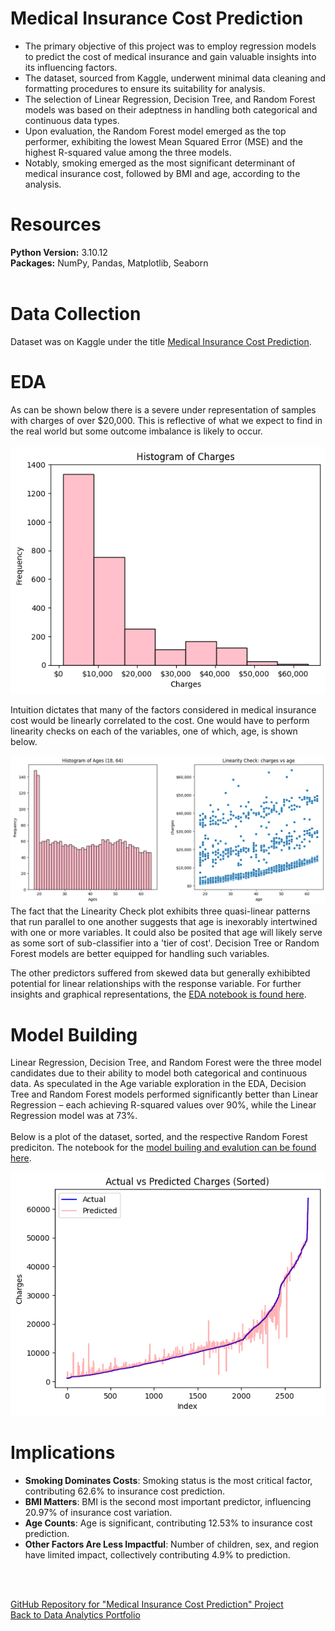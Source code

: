 # Medical Insurance Cost Prediction

- The primary objective of this project was to employ regression models to predict the cost of medical insurance and gain valuable insights into its influencing factors.
- The dataset, sourced from Kaggle, underwent minimal data cleaning and formatting procedures to ensure its suitability for analysis.
- The selection of Linear Regression, Decision Tree, and Random Forest models was based on their adeptness in handling both categorical and continuous data types.
- Upon evaluation, the Random Forest model emerged as the top performer, exhibiting the lowest Mean Squared Error (MSE) and the highest R-squared value among the three models.
- Notably, smoking emerged as the most significant determinant of medical insurance cost, followed by BMI and age, according to the analysis.<br>




# Resources 
**Python Version:** 3.10.12 <br>
**Packages:** NumPy, Pandas, Matplotlib, Seaborn<br><br>




# Data Collection
Dataset was on Kaggle under the title [Medical Insurance Cost Prediction](https://www.kaggle.com/datasets/rahulvyasm/medical-insurance-cost-prediction/data).<br>



# EDA
As can be shown below there is a severe under representation of samples with charges of over $20,000. This is reflective of what we expect to find in the real world but some outcome imbalance is likely to occur.<br><br>
![image](/images/Response_Histogram.png) <br>

Intuition dictates that many of the factors considered in medical insurance cost would be linearly correlated to the cost. One would have to perform linearity checks on each of the variables, one of which, age, is shown below. <br>

![image](/images/Ages_Histogram.png) <br>
The fact that the Linearity Check plot exhibits three quasi-linear patterns that run parallel to one another suggests that age is inexorably intertwined with one or more variables. It could also be posited that age will likely serve as some sort of sub-classifier into a 'tier of cost'. Decision Tree or Random Forest models are better equipped for handling such variables. <br>

The other predictors suffered from skewed data but generally exhibibted potential for linear relationships with the response variable. For further insights and graphical representations, the [EDA notebook is found here](https://github.com/LucinoGarcia/Medical-Insurance-Cost/blob/main/Medical_Insurance_Cost%2C_EDA.ipynb).<br>



# Model Building
Linear Regression, Decision Tree, and Random Forest were the three model candidates due to their ability to model both categorical and continuous data. As speculated in the Age variable exploration in the EDA, Decision Tree and Random Forest models performed significantly better than Linear Regression – each achieving R-squared values over 90%, while the Linear Regression model was at 73%.<br> <br> 
Below is a plot of the dataset, sorted, and the respective Random Forest prediciton. The notebook for the [model builing and evalution can be found here](https://github.com/LucinoGarcia/Medical-Insurance-Cost/blob/main/Medical_Insurance_Cost%2C_Model.ipynb).


![MedCostReg_Plot.png](/images/MedCostReg_Plot.png)<br>



# Implications
- **Smoking Dominates Costs**: Smoking status is the most critical factor, contributing 62.6% to insurance cost prediction.
- **BMI Matters**: BMI is the second most important predictor, influencing 20.97% of insurance cost variation.
- **Age Counts**: Age is significant, contributing 12.53% to insurance cost prediction.
- **Other Factors Are Less Impactful**: Number of children, sex, and region have limited impact, collectively contributing 4.9% to prediction.


<br><br>



[GitHub Repository for "Medical Insurance Cost Prediction" Project](https://github.com/LucinoGarcia/Medical-Insurance-Cost) <br>
[Back to Data Analytics Portfolio](https://lucinogarcia.github.io/Data-Analyst-Portfolio/)
